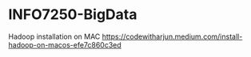 # INFO7250-BigData

Hadoop installation on MAC
https://codewitharjun.medium.com/install-hadoop-on-macos-efe7c860c3ed

